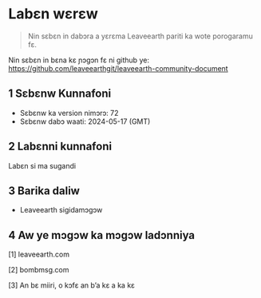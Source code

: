 # Labɛn wɛrɛw

>Nin sɛbɛn in dabɔra a yɛrɛma Leaveearth pariti ka wote porogaramu fɛ.

Nin sɛbɛn in bɛna kɛ ɲɔgɔn fɛ ni github ye: https://github.com/leaveearthgit/leaveearth-community-document

## 1 Sɛbɛnw Kunnafoni

- Sɛbɛnw ka version nimɔrɔ: 72
- Sɛbɛnw dabɔ waati: 2024-05-17 (GMT)

## 2 Labɛnni kunnafoni

Labɛn si ma sugandi

## 3 Barika daliw
* Leaveearth sigidamɔgɔw

## 4 Aw ye mɔgɔw ka mɔgɔw ladɔnniya
[1] leaveearth.com

[2] bombmsg.com

[3] An bɛ miiri, o kɔfɛ an b’a kɛ a ka kɛ